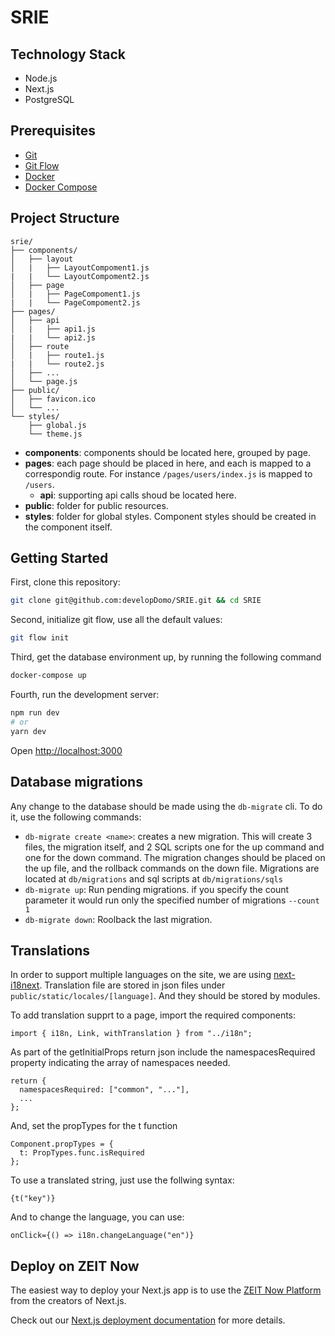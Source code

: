 # SRIE

## Technology Stack

- Node.js
- Next.js
- PostgreSQL

## Prerequisites

- [Git](https://git-scm.com/book/en/v2/Getting-Started-Installing-Git)
- [Git Flow](https://github.com/nvie/gitflow/wiki/Installation)
- [Docker](https://docs.docker.com/install/)
- [Docker Compose](https://docs.docker.com/compose/install/)

## Project Structure

```
srie/
├── components/
│   ├── layout
│   |   ├── LayoutCompoment1.js
|   |   └── LayoutCompoment2.js
│   ├── page
│   |   ├── PageCompoment1.js
|   |   └── PageCompoment2.js
├── pages/
│   ├── api
│   |   ├── api1.js
|   |   └── api2.js
│   ├── route
│   |   ├── route1.js
|   |   └── route2.js
│   ├── ...
│   └── page.js
├── public/
│   ├── favicon.ico
│   └── ...
└── styles/
    ├── global.js
    └── theme.js
```

- **components**: components should be located here, grouped by page.
- **pages**: each page should be placed in here, and each is mapped to a correspondig route. For instance `/pages/users/index.js` is mapped to `/users`.
  - **api**: supporting api calls shoud be located here.
- **public**: folder for public resources.
- **styles**: folder for global styles. Component styles should be created in the component itself.

## Getting Started

First, clone this repository:

```bash
git clone git@github.com:developDomo/SRIE.git && cd SRIE
```

Second, initialize git flow, use all the default values:

```bash
git flow init
```

Third, get the database environment up, by running the following command

```bash
docker-compose up
```

Fourth, run the development server:

```bash
npm run dev
# or
yarn dev
```

Open [http://localhost:3000](http://localhost:3000)

## Database migrations

Any change to the database should be made using the `db-migrate` cli. To do it, use the following commands:

- `db-migrate create <name>`: creates a new migration. This will create 3 files, the migration itself, and 2 SQL scripts one for the up command and one for the down command. The migration changes should be placed on the up file, and the rollback commands on the down file. Migrations are located at `db/migrations` and sql scripts at `db/migrations/sqls`
- `db-migrate up`: Run pending migrations. if you specify the count parameter it would run only the specified number of migrations `--count 1`
- `db-migrate down`: Roolback the last migration.

## Translations

In order to support multiple languages on the site, we are using [next-i18next](https://github.com/isaachinman/next-i18next). Translation file are stored in json files under `public/static/locales/[language]`. And they should be stored by modules.

To add translation supprt to a page, import the required components:

```
import { i18n, Link, withTranslation } from "../i18n";
```

As part of the getInitialProps return json include the namespacesRequired property indicating the array of namespaces needed.

```
return {
  namespacesRequired: ["common", "..."],
  ...
};
```

And, set the propTypes for the t function

```
Component.propTypes = {
  t: PropTypes.func.isRequired
};
```

To use a translated string, just use the follwing syntax:

```
{t("key")}
```

And to change the language, you can use:

```
onClick={() => i18n.changeLanguage("en")}
```

## Deploy on ZEIT Now

The easiest way to deploy your Next.js app is to use the [ZEIT Now Platform](https://zeit.co/import?utm_medium=default-template&filter=next.js&utm_source=create-next-app&utm_campaign=create-next-app-readme) from the creators of Next.js.

Check out our [Next.js deployment documentation](https://nextjs.org/docs/deployment) for more details.
